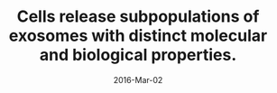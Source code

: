 ---
link: https://dx.doi.org/10.1038/srep22519
journal: Scientific reports
title: Cells release subpopulations of exosomes with distinct molecular and biological properties.
date: 2016-Mar-02
authors: Willms, E, Johansson, HJ, Mäger, I, Lee, Y, Blomberg, KE, Sadik, M, Alaarg, A, Smith, CI, Lehtiö, J, El Andaloussi, S, Wood, MJ, Vader, P
---